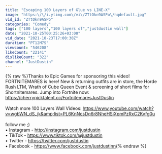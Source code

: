 ```yaml
---
title: "Escaping 100 Layers of Glue vs LINE-X"
image: "https:\/\/i.ytimg.com\/vi\/ZTtOkn9ASPo\/hqdefault.jpg"
vid_id: "ZTtOkn9ASPo"
categories: "Comedy"
tags: ["100 layers","100 layers of","justdustin wall"]
date: "2021-10-25T00:25:26+03:00"
vid_date: "2021-10-23T17:00:30Z"
duration: "PT12M7S"
viewcount: "546208"
likeCount: "22141"
dislikeCount: "322"
channel: "JustDustin"
---
```

{% raw %}Thanks to Epic Games for sponsoring this video! FORTNITEMARES is here! New &amp; returning outfits are in store, the Horde Rush LTM, Wrath of Cube Queen Event &amp; screening of short films for Shortnitemares. Jump into Fortnite now: <a rel="nofollow" target="blank" href="https://cherrypicktalent.cc/FortnitemaresJustDustin">https://cherrypicktalent.cc/FortnitemaresJustDustin</a><br /><br />Watch more 100 Layers Wall Videos: <a rel="nofollow" target="blank" href="https://www.youtube.com/watch?v=wgbWN_dS_jk&amp;list=PL6KnNcsDq6r8NheHSiXpmPzRxC2Kvfg0u">https://www.youtube.com/watch?v=wgbWN_dS_jk&amp;list=PL6KnNcsDq6r8NheHSiXpmPzRxC2Kvfg0u</a><br /><br />follow me ;)<br />• Instagram - <a rel="nofollow" target="blank" href="http://instagram.com/justdustin">http://instagram.com/justdustin</a><br />• TikTok - <a rel="nofollow" target="blank" href="https://www.tiktok.com/@justdustin">https://www.tiktok.com/@justdustin</a><br />• Twitter - <a rel="nofollow" target="blank" href="https://twitter.com/justdustin​​​​​​​">https://twitter.com/justdustin​​​​​​​</a><br />• Facebook - <a rel="nofollow" target="blank" href="https://www.facebook.com/justdustinn">https://www.facebook.com/justdustinn</a>{% endraw %}
